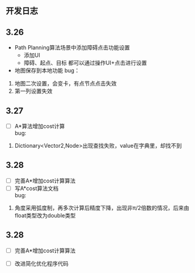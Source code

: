 ## 开发日志

## 3.26
- Path Planning算法场景中添加障碍点击功能设置
    - 添加UI
    - 障碍、起点、目标 都可以通过操作UI+点击进行设置
- 地图保存到本地功能
bug：
1. 地图二次设置，会变卡，有点节点点击失效
2. 第一列设置失效  

## 3.27
- [ ] A*算法增加cost计算    
bug:  
1. Dictionary<Vector2,Node>出现查找失败，value在字典里，却找不到

## 3.28
- [ ] 完善A*增加cost计算算法
- [ ] 写A*cost算法文档  
bug:
1. 角度采用弧度制，再多次计算后精度下降，出现非π/2倍数的情况，后来由float类型改为double类型


## 3.28
- [ ] 完善A*增加cost计算算法
- [ ] 改进简化优化程序代码


